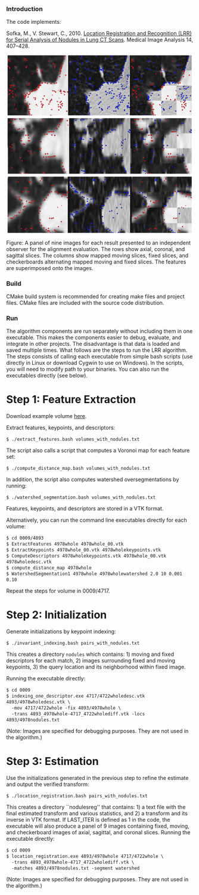 
### Introduction

The code implements:

Sofka, M., V. Stewart, C., 2010. [Location Registration and Recognition (LRR) for Serial Analysis of Nodules in Lung CT Scans](http://www.sofka.com/pdfs/sofka-mia10.pdf). Medical Image Analysis 14, 407–428.

<p align="center"><img align="center" src="https://github.com/msofka/LRR/blob/master/LRR_aligned.png" width="500"/></p>
Figure: A panel of nine images for each result presented to an independent observer for the alignment evaluation. The rows show axial, coronal, and sagittal slices. The columns show mapped moving slices, fixed slices, and checkerboards alternating mapped moving and fixed slices. The features are superimposed onto the images.


### Build

CMake build system is recommended for creating make files and project files. CMake files are included with the source code distribution.

### Run

The algorithm components are run separately without including them in one executable. This makes the components easier to debug, evaluate, and integrate in other projects. The disadvantage is that data is loaded and saved multiple times. What follows are the steps to run the LRR algorithm. The steps consists of calling each executable from simple bash scripts (use directly in Linux or download Cygwin to use on Windows). In the scripts, you will need to modify path to your binaries. You can also run the executables directly (see below). 

# Step 1: Feature Extraction

Download example volume [here](http://www.cs.rpi.edu/~sofka/cgi-bin/downloadvw.cgi?volume_pair).

Extract features, keypoints, and descriptors:

```
$ ./extract_features.bash volumes_with_nodules.txt
```

The script also calls a script that computes a Voronoi map for each feature set:

```
$ ./compute_distance_map.bash volumes_with_nodules.txt
```

In addition, the script also computes watershed oversegmentations by running:

```
$ ./watershed_segmentation.bash volumes_with_nodules.txt
```

Features, keypoints, and descriptors are stored in a VTK format.

Alternatively, you can run the command line executables directly for each volume:

```
$ cd 0009/4893
$ ExtractFeatures 4978whole 4978whole_00.vtk
$ ExtractKeypoints 4978whole_00.vtk 4978wholekeypoints.vtk
$ ComputeDescriptors 4978wholekeypoints.vtk 4978whole_00.vtk 4978wholedesc.vtk
$ compute_distance_map 4978whole
$ WatershedSegmentation1 4978whole 4978wholewatershed 2.0 10 0.001 0.10
```

Repeat the steps for volume in 0009/4717. 

# Step 2: Initialization
Generate initializations by keypoint indexing:

```
$ ./invariant_indexing.bash pairs_with_nodules.txt
```

This creates a directory `nodules` which contains: 1) moving and fixed descriptors for each match, 2) images surrounding fixed and moving keypoints, 3) the query location and its neighborhood within fixed image. 

Running the executable directly:

```
$ cd 0009
$ indexing_one_descriptor.exe 4717/4722wholedesc.vtk 4893/4978wholedesc.vtk \
  -mov 4717/4722whole -fix 4893/4978whole \
  -trans 4893_4978whole-4717_4722wholediff.vtk -locs  4893/4978nodules.txt
```

(Note: Images are specified for debugging purposes. They are not used in the algorithm.) 

# Step 3: Estimation
Use the initializations generated in the previous step to refine the estimate and output the verified transform:

```
$ ./location_registration.bash pairs_with_nodules.txt
```

This creates a directory ``nodulesreg'' that contains: 1) a text file with the final estimated transform and various statistics, and 2) a transform and its inverse in VTK format. If LAST_ITER is defined as 1 in the code, the executable will also produce a panel of 9 images containing fixed, moving, and checkerboard images of axial, sagittal, and coronal slices. 
Running the executable directly:

```
$ cd 0009     
$ location_registration.exe 4893/4978whole 4717/4722whole \
  -trans 4893_4978whole-4717_4722wholediff.vtk \
  -matches 4893/4978nodules.txt -segment watershed
 ```
(Note: Images are specified for debugging purposes. They are not used in the algorithm.)
